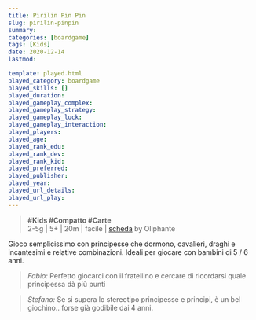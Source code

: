 ```yaml
---
title: Pirilin Pin Pin
slug: pirilin-pinpin
summary: 
categories: [boardgame]
tags: [Kids]
date: 2020-12-14
lastmod: 

template: played.html
played_category: boardgame
played_skills: []
played_duration: 
played_gameplay_complex: 
played_gameplay_strategy: 
played_gameplay_luck: 
played_gameplay_interaction: 
played_players: 
played_age: 
played_rank_edu: 
played_rank_dev: 
played_rank_kid: 
played_preferred: 
played_publisher: 
played_year: 
played_url_details: 
played_url_play: 
---
```


> **#Kids #Compatto #Carte**  
> 2-5g | 5+ | 20m | facile | [scheda](https://www.boardgamegeek.com/boardgame/17053/sleeping-queens) by Oliphante  

Gioco semplicissimo con principesse che dormono, cavalieri, draghi e incantesimi e relative combinazioni. Ideali per giocare con bambini di 5 / 6 anni.

> *Fabio:*
> Perfetto giocarci con il fratellino e cercare di ricordarsi quale principessa dà più punti

> *Stefano:*
> Se si supera lo stereotipo principesse e principi, è un bel giochino.. forse già godibile dai 4 anni.


